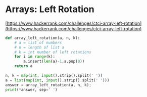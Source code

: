 # Arrays: Left Rotation

[https://www.hackerrank.com/challenges/ctci-array-left-rotation](https://www.hackerrank.com/challenges/ctci-array-left-rotation)

```python
def array_left_rotation(a, n, k):
    # a = list of numbers
    # n = length of list a
    # k = int number of left rotations
    for i in range(k):
        a.insert(len(a)-1,a.pop(0))
    return a
    
n, k = map(int, input().strip().split(' '))
a = list(map(int, input().strip().split(' ')))
answer = array_left_rotation(a, n, k);
print(*answer, sep=' ')
```